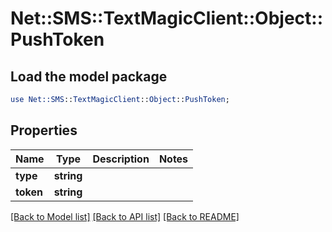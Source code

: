 # Net::SMS::TextMagicClient::Object::PushToken

## Load the model package
```perl
use Net::SMS::TextMagicClient::Object::PushToken;
```

## Properties
Name | Type | Description | Notes
------------ | ------------- | ------------- | -------------
**type** | **string** |  | 
**token** | **string** |  | 

[[Back to Model list]](../README.md#documentation-for-models) [[Back to API list]](../README.md#documentation-for-api-endpoints) [[Back to README]](../README.md)


